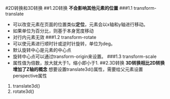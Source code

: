 #2D转换和3D转换
##1.2D转换
**不会影响其他元素的位置**
###1.1 transform-translate
- 可以改变元素在页面的位置类似**定位**，元素会以x轴和y轴进行移动。 
- 如果单位为百分比，则基于本身宽度移动
- 对行内元素无效
###1.2 transform-rotate
- 可以使元素进行顺时针或逆时针旋转，单位为deg。
- 默认旋转中心是元素的中心点
- 旋转中心点可以通过transform-origin来设置。
###1.3 transform-scale
- 属性值为倍数，放大就大于1，缩小即小于1.
##2.3D转换
**3D转换相比2D转换增加了Z轴的概念**
想要设置translate3d()属性，需要给父元素设置perspective属性
1. translate3d()
2. rotate3d()
